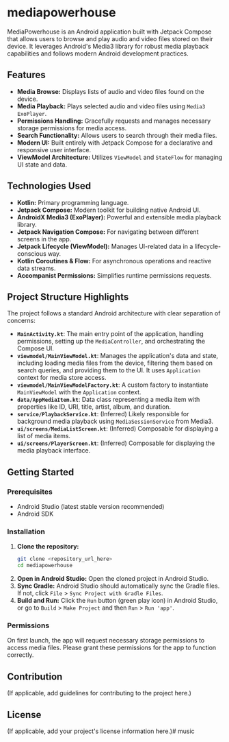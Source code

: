 # mediapowerhouse

MediaPowerhouse is an Android application built with Jetpack Compose that allows users to browse and
play audio and video files stored on their device. It leverages Android's Media3 library for robust
media playback capabilities and follows modern Android development practices.

## Features

* **Media Browse:** Displays lists of audio and video files found on the device.
* **Media Playback:** Plays selected audio and video files using `Media3 ExoPlayer`.
* **Permissions Handling:** Gracefully requests and manages necessary storage permissions for media
  access.
* **Search Functionality:** Allows users to search through their media files.
* **Modern UI:** Built entirely with Jetpack Compose for a declarative and responsive user
  interface.
* **ViewModel Architecture:** Utilizes `ViewModel` and `StateFlow` for managing UI state and data.

## Technologies Used

* **Kotlin:** Primary programming language.
* **Jetpack Compose:** Modern toolkit for building native Android UI.
* **AndroidX Media3 (ExoPlayer):** Powerful and extensible media playback library.
* **Jetpack Navigation Compose:** For navigating between different screens in the app.
* **Jetpack Lifecycle (ViewModel):** Manages UI-related data in a lifecycle-conscious way.
* **Kotlin Coroutines & Flow:** For asynchronous operations and reactive data streams.
* **Accompanist Permissions:** Simplifies runtime permissions requests.

## Project Structure Highlights

The project follows a standard Android architecture with clear separation of concerns:

* **`MainActivity.kt`**: The main entry point of the application, handling permissions, setting up
  the `MediaController`, and orchestrating the Compose UI.
* **`viewmodel/MainViewModel.kt`**: Manages the application's data and state, including loading
  media files from the device, filtering them based on search queries, and providing them to the UI.
  It uses `Application` context for media store access.
* **`viewmodel/MainViewModelFactory.kt`**: A custom factory to instantiate `MainViewModel` with the
  `Application` context.
* **`data/AppMediaItem.kt`**: Data class representing a media item with properties like ID, URI,
  title, artist, album, and duration.
* **`service/PlaybackService.kt`**: (Inferred) Likely responsible for background media playback
  using `MediaSessionService` from Media3.
* **`ui/screens/MediaListScreen.kt`**: (Inferred) Composable for displaying a list of media items.
* **`ui/screens/PlayerScreen.kt`**: (Inferred) Composable for displaying the media playback
  interface.

## Getting Started

### Prerequisites

* Android Studio (latest stable version recommended)
* Android SDK

### Installation

1. **Clone the repository:**
   ```bash
   git clone <repository_url_here>
   cd mediapowerhouse
   ```
2. **Open in Android Studio:**
   Open the cloned project in Android Studio.
3. **Sync Gradle:**
   Android Studio should automatically sync the Gradle files. If not, click `File` >
   `Sync Project with Gradle Files`.
4. **Build and Run:**
   Click the `Run` button (green play icon) in Android Studio, or go to `Build` > `Make Project` and
   then `Run` > `Run 'app'`.

### Permissions

On first launch, the app will request necessary storage permissions to access media files. Please
grant these permissions for the app to function correctly.

## Contribution

(If applicable, add guidelines for contributing to the project here.)

## License

(If applicable, add your project's license information here.)# music
